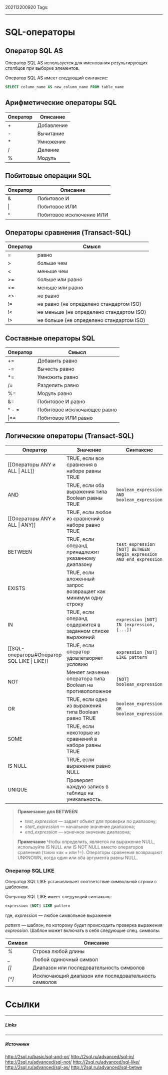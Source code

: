 202112200920
Tags:
___
# SQL-операторы

## Оператор SQL AS
Оператор SQL AS используется для именования результирующих столбцов при выборке элементов.

Оператор SQL AS имеет следующий синтаксис:

```SQl
SELECT column_name AS new_column_name FROM table_name
```

## Арифметические операторы SQL
| **Оператор** | **Описание** |
| ------------ | ------------ |
| +            | Добавление   |
| -            | Вычитание    |
| *            | Умножение    |
| /            | Деление      |
| %            | Модуль             |



## Побитовые операции SQL

| **Оператор** | **Описание**  |
| ------------ | ------------- |
| &            | Побитовое И   |
| \|           | Побитовое ИЛИ |
| ^            | Побитовое исключение ИЛИ              |

## Операторы сравнения (Transact-SQL)

| **Оператор** | **Смысл**                                |
| ------------ | ---------------------------------------- |
| =            | равно                                    |
| >            | больше чем                               |
| <            | меньше чем                               |
| >=           | больше или равно                         |
| <=           | меньше или равно                         |
| <>           | не равно                                 |
| !=           | не равно (не определено стандартом ISO)  |
| !<           | не меньше (не определено стандартом ISO) |
| !>           | не больше (не определено стандартом ISO) |


## Составные операторы SQL
| **Оператор** | **Смысл**                   |
| ------------ | --------------------------- |
| +=           | Добавить равно              |
| -=           | Вычесть равно               |
| \*=          | Умножить равно              |
| /=           | Разделить равно             |
| %=           | Модуль равно                |
| &=           | Побитовое И равно           |
| ^ - =        | Побитовое исключающее равно |
|   \|\*\=        |      Побитовое ИЛИ равно                       |



##  Логические операторы (Transact-SQL)

| **Оператор**                                | **Значение**                                                   | **Синтаксис**                                                       |
| ------------------------------------------- | -------------------------------------------------------------- | ------------------------------------------------------------------- |
| [[Операторы ANY и ALL \| ALL]]                                         | TRUE, если все сравнения в наборе равны TRUE                   |                                                                     |
| AND                                         | TRUE, если оба выражения типа Boolean равны TRUE               | ```boolean_expression AND boolean_expression```                     |
| [[Операторы ANY и ALL \| ANY]]                                         | TRUE, если любое из сравнений в наборе равно TRUE              |                                                                     |
| BETWEEN                                     | TRUE, если операнд принадлежит указанному диапазону            | `test_expression [NOT] BETWEEN begin_expression AND end_expression` |
| EXISTS                                      | TRUE, если вложенный запрос возвращает как минимум одну строку |                                                                     |
| IN                                          | TRUE, если операнд содержится в заданном списке выражений      | `expression [NOT] IN (expression, [...])`                           |
| [[SQL-операторы#Оператор SQL LIKE \| LIKE]] | TRUE, если оператор удовлетворяет условию                      | `expression [NOT] LIKE pattern`                                     |
| NOT                                         | Меняет значение оператора типа Boolean на противоположное      | `[NOT] boolean_expression`                                          |
| OR                                          | TRUE, если одно из выражения типа Boolean равно TRUE           | ```boolean_expression OR boolean_expression```                      |
| SOME                                        | TRUE, если некоторые из сравнений в наборе равны TRUE          |                                                                     |
| IS NULL                                     | TRUE, если выражение равно NULL                                |                                                                     |
| UNIQUE                                            |      Проверяет каждую запись в таблице на уникальность.                                                          |                                                                     |


>**Примечание для BETWEEN**
> -  _test_expression_ — задает объект для проверки по диапазону;
> -  _start_expression_ — начальное значение диапазона;
> -  _end_expression_ — конечное значение диапазона;

> **Примечание**
> Чтобы определить, является ли выражение NULL, используйте IS NULL или IS NOT NULL вместо операторов сравнения (таких как = или !=). Операторы сравнения возвращают UNKNOWN, когда один или оба аргумента равны NULL.

### Оператор SQL LIKE

Оператор SQL LIKE устанавливает соответствие символьной строки с шаблоном.

Оператор SQL LIKE имеет следующий синтаксис:

```SQL
expression [NOT] LIKE pattern
```

где, _expression_ — любое символьное выражение

_pattern_ — шаблон, по которому будет происходить проверка выражения _expression._ Шаблон может включать в себя следующие спец. символы:

| **Символ** | **Описание**                             |
| ---------- | ---------------------------------------- |
| *%*          | Строка любой длины                       |
| *_*          | Любой одиночный символ                   |
| *[]*         | Диапазон или последовательность символов |
| *[\^]*       | Исключающий диапазон или последовательность символов                                         |


# Ссылки
___
##### Links


---
##### Источники
http://2sql.ru/basic/sql-and-or/
http://2sql.ru/advanced/sql-in/
http://2sql.ru/advanced/sql-not/
http://2sql.ru/advanced/sql-like/
http://2sql.ru/advanced/sql-as/
http://2sql.ru/advanced/sql-betwe